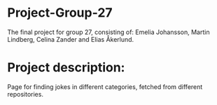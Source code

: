 # Project-Group-27

The final project for group 27, consisting of:
Emelia Johansson, Martin Lindberg, Celina Zander and Elias Åkerlund.


# Project description:

Page for finding jokes in different categories, fetched from different repositories.
